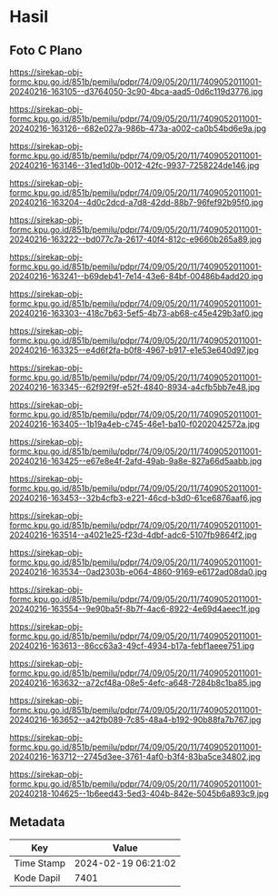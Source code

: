 # Hasil

## Foto C Plano

https://sirekap-obj-formc.kpu.go.id/851b/pemilu/pdpr/74/09/05/20/11/7409052011001-20240216-163105--d3764050-3c90-4bca-aad5-0d6c119d3776.jpg

https://sirekap-obj-formc.kpu.go.id/851b/pemilu/pdpr/74/09/05/20/11/7409052011001-20240216-163126--682e027a-986b-473a-a002-ca0b54bd6e9a.jpg

https://sirekap-obj-formc.kpu.go.id/851b/pemilu/pdpr/74/09/05/20/11/7409052011001-20240216-163146--31ed1d0b-0012-42fc-9937-7258224de146.jpg

https://sirekap-obj-formc.kpu.go.id/851b/pemilu/pdpr/74/09/05/20/11/7409052011001-20240216-163204--4d0c2dcd-a7d8-42dd-88b7-96fef92b95f0.jpg

https://sirekap-obj-formc.kpu.go.id/851b/pemilu/pdpr/74/09/05/20/11/7409052011001-20240216-163222--bd077c7a-2617-40f4-812c-e9660b265a89.jpg

https://sirekap-obj-formc.kpu.go.id/851b/pemilu/pdpr/74/09/05/20/11/7409052011001-20240216-163241--b69deb41-7e14-43e6-84bf-00486b4add20.jpg

https://sirekap-obj-formc.kpu.go.id/851b/pemilu/pdpr/74/09/05/20/11/7409052011001-20240216-163303--418c7b63-5ef5-4b73-ab68-c45e429b3af0.jpg

https://sirekap-obj-formc.kpu.go.id/851b/pemilu/pdpr/74/09/05/20/11/7409052011001-20240216-163325--e4d6f2fa-b0f8-4967-b917-e1e53e640d97.jpg

https://sirekap-obj-formc.kpu.go.id/851b/pemilu/pdpr/74/09/05/20/11/7409052011001-20240216-163345--62f92f9f-e52f-4840-8934-a4cfb5bb7e48.jpg

https://sirekap-obj-formc.kpu.go.id/851b/pemilu/pdpr/74/09/05/20/11/7409052011001-20240216-163405--1b19a4eb-c745-46e1-ba10-f0202042572a.jpg

https://sirekap-obj-formc.kpu.go.id/851b/pemilu/pdpr/74/09/05/20/11/7409052011001-20240216-163425--e67e8e4f-2afd-49ab-9a8e-827a66d5aabb.jpg

https://sirekap-obj-formc.kpu.go.id/851b/pemilu/pdpr/74/09/05/20/11/7409052011001-20240216-163453--32b4cfb3-e221-46cd-b3d0-61ce6876aaf6.jpg

https://sirekap-obj-formc.kpu.go.id/851b/pemilu/pdpr/74/09/05/20/11/7409052011001-20240216-163514--a4021e25-f23d-4dbf-adc6-5107fb9864f2.jpg

https://sirekap-obj-formc.kpu.go.id/851b/pemilu/pdpr/74/09/05/20/11/7409052011001-20240216-163534--0ad2303b-e064-4860-9169-e6172ad08da0.jpg

https://sirekap-obj-formc.kpu.go.id/851b/pemilu/pdpr/74/09/05/20/11/7409052011001-20240216-163554--9e90ba5f-8b7f-4ac6-8922-4e69d4aeec1f.jpg

https://sirekap-obj-formc.kpu.go.id/851b/pemilu/pdpr/74/09/05/20/11/7409052011001-20240216-163613--86cc63a3-49cf-4934-b17a-febf1aeee751.jpg

https://sirekap-obj-formc.kpu.go.id/851b/pemilu/pdpr/74/09/05/20/11/7409052011001-20240216-163632--a72cf48a-08e5-4efc-a648-7284b8c1ba85.jpg

https://sirekap-obj-formc.kpu.go.id/851b/pemilu/pdpr/74/09/05/20/11/7409052011001-20240216-163652--a42fb089-7c85-48a4-b192-90b88fa7b767.jpg

https://sirekap-obj-formc.kpu.go.id/851b/pemilu/pdpr/74/09/05/20/11/7409052011001-20240216-163712--2745d3ee-3761-4af0-b3f4-83ba5ce34802.jpg

https://sirekap-obj-formc.kpu.go.id/851b/pemilu/pdpr/74/09/05/20/11/7409052011001-20240218-104625--1b6eed43-5ed3-404b-842e-5045b6a893c9.jpg


## Metadata

| Key        | Value               |
| ---------- | ------------------- |
| Time Stamp | 2024-02-19 06:21:02 |
| Kode Dapil | 7401                |



